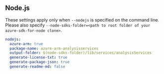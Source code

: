 ## Node.js

These settings apply only when `--nodejs` is specified on the command line.
Please also specify `--node-sdks-folder=<path to root folder of your azure-sdk-for-node clone>`.

``` yaml $(nodejs)
nodejs:
  azure-arm: true
  package-name: azure-arm-analysisservices
  output-folder: $(node-sdks-folder)/lib/services/analysisServices
  generate-license-txt: true
  generate-package-json: true
  generate-readme-md: false
  
```
